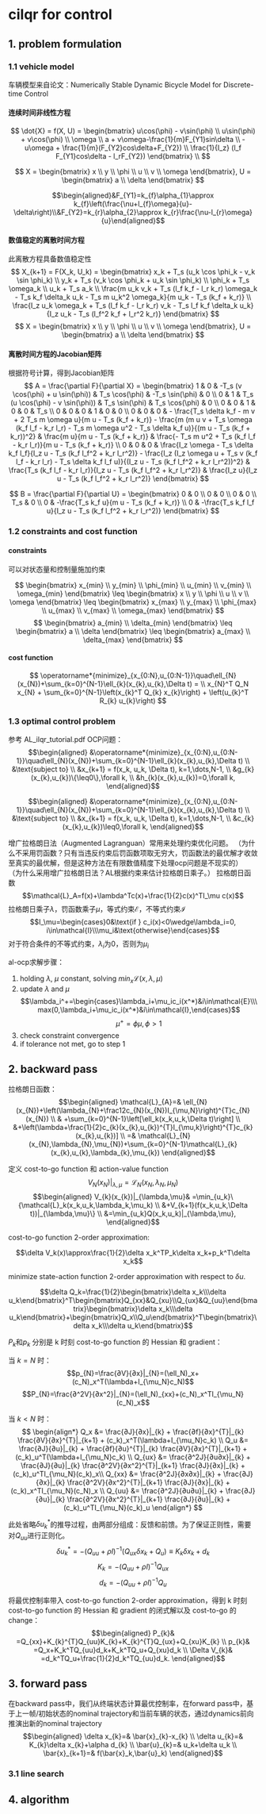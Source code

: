 # cilqr for control
## 1. problem formulation
### 1.1 vehicle model

车辆模型来自论文：Numerically Stable Dynamic Bicycle Model for Discrete-time Control

#### 连续时间非线性方程
$$
\dot{X} = f(X, U) = 
\begin{bmatrix}
    u\cos(\phi) - v\sin(\phi) \\
    u\sin(\phi) + v\cos(\phi) \\
    \omega \\
    a + v\omega-\frac{1}{m}F_{Y1}sin\delta \\
    -u\omega + \frac{1}{m}(F_{Y2}cos\delta+F_{Y2}) \\
    \frac{1}{I_z} (l_f F_{Y1}cos\delta - l_rF_{Y2})
\end{bmatrix}
\\ 
$$

$$
X = 
\begin{bmatrix}
    x \\ y \\ \phi \\ u \\ v \\ \omega
\end{bmatrix},
U = 
\begin{bmatrix}
    a \\ \delta
\end{bmatrix}
$$

$$\begin{aligned}&F_{Y1}=k_{f}\alpha_{1}\approx k_{f}\left(\frac{\nu+l_{f}\omega}{u}-\delta\right)\\&F_{Y2}=k_{r}\alpha_{2}\approx k_{r}\frac{\nu-l_{r}\omega}{u}\end{aligned}$$

#### 数值稳定的离散时间方程
此离散方程具备数值稳定性
$$
X_{k+1} = F(X_k, U_k) =
\begin{bmatrix}
x_k + T_s (u_k \cos \phi_k - v_k \sin \phi_k) \\
y_k + T_s (v_k \cos \phi_k + u_k \sin \phi_k) \\
\phi_k + T_s \omega_k \\
u_k + T_s a_k \\
\frac{m u_k v_k + T_s (l_f k_f - l_r k_r) \omega_k - T_s k_f \delta_k u_k - T_s m u_k^2 \omega_k}{m u_k - T_s (k_f + k_r)} \\
\frac{I_z u_k \omega_k + T_s (l_f k_f - l_r k_r) v_k - T_s l_f k_f \delta_k u_k}{I_z u_k - T_s (l_f^2 k_f + l_r^2 k_r)}
\end{bmatrix}
$$
$$
X = 
\begin{bmatrix}
    x \\ y \\ \phi \\ u \\ v \\ \omega
\end{bmatrix},
U = 
\begin{bmatrix}
    a \\ \delta
\end{bmatrix}
$$
#### 离散时间方程的Jacobian矩阵
根据符号计算，得到Jacobian矩阵
$$
A = \frac{\partial F}{\partial X} = 
\begin{bmatrix}
1 & 0 & -T_s (v \cos(\phi) + u \sin(\phi)) & T_s \cos(\phi) & -T_s \sin(\phi) & 0 \\
0 & 1 & T_s (u \cos(\phi) - v \sin(\phi)) & T_s \sin(\phi) & T_s \cos(\phi) & 0 \\
0 & 0 & 1 & 0 & 0 & T_s \\
0 & 0 & 0 & 1 & 0 & 0 \\
0 & 0 & 0 & - \frac{T_s \delta k_f - m v + 2 T_s m \omega u}{m u - T_s (k_f + k_r)} - \frac{m (m u v + T_s \omega (k_f l_f - k_r l_r) - T_s m \omega u^2 - T_s \delta k_f u)}{(m u - T_s (k_f + k_r))^2} & \frac{m u}{m u - T_s (k_f + k_r)} & \frac{- T_s m u^2 + T_s (k_f l_f - k_r l_r)}{m u - T_s (k_f + k_r)} \\
0 & 0 & 0 & \frac{I_z \omega - T_s \delta k_f l_f}{I_z u - T_s (k_f l_f^2 + k_r l_r^2)} - \frac{I_z (I_z \omega u + T_s v (k_f l_f - k_r l_r) - T_s \delta k_f l_f u)}{(I_z u - T_s (k_f l_f^2 + k_r l_r^2))^2} & \frac{T_s (k_f l_f - k_r l_r)}{I_z u - T_s (k_f l_f^2 + k_r l_r^2)} & \frac{I_z u}{I_z u - T_s (k_f l_f^2 + k_r l_r^2)}
\end{bmatrix}
$$

$$
B = \frac{\partial F}{\partial U} = 
\begin{bmatrix}
0 & 0 \\
0 & 0 \\
0 & 0 \\
T_s & 0 \\
0 & -\frac{T_s k_f u}{m u - T_s (k_f + k_r)} \\
0 & -\frac{T_s k_f l_f u}{I_z u - T_s (k_f l_f^2 + k_r l_r^2)}
\end{bmatrix}
$$
### 1.2 constraints and cost function

#### constraints
可以对状态量和控制量施加约束

$$
\begin{bmatrix}
    x_{min} \\ y_{min} \\ \phi_{min} \\ u_{min} \\ v_{min} \\ \omega_{min}
\end{bmatrix}
\leq
\begin{bmatrix}
    x \\ y \\ \phi \\ u \\ v \\ \omega
\end{bmatrix}
\leq
\begin{bmatrix}
    x_{max} \\ y_{max} \\ \phi_{max} \\ u_{max} \\ v_{max} \\ \omega_{max}
\end{bmatrix}
$$
$$
\begin{bmatrix}
    a_{min} \\ \delta_{min}
\end{bmatrix}
\leq 
\begin{bmatrix}
    a \\ \delta
\end{bmatrix}
\leq
\begin{bmatrix}
    a_{max} \\ \delta_{max}
\end{bmatrix}
$$

#### cost function
$$
\operatorname*{minimize}_{x_{0:N},u_{0:N-1}}\quad\ell_{N}(x_{N})+\sum_{k=0}^{N-1}\ell_{k}(x_{k},u_{k},\Delta t) = \\
x_{N}^T Q_N x_{N} + \sum_{k=0}^{N-1}\left(x_{k}^T Q_{k} x_{k}\right) + \left(u_{k}^T R_{k} u_{k}\right)
$$

### 1.3 optimal control problem
参考 AL_ilqr_tutorial.pdf OCP问题：
$$\begin{aligned}
&\operatorname*{minimize}_{x_{0:N},u_{0:N-1}}\quad\ell_{N}(x_{N})+\sum_{k=0}^{N-1}\ell_{k}(x_{k},u_{k},\Delta t) \\
&\text{subject to} \\
&x_{k+1} = f(x_k, u_k, \Delta t), k=1,\dots,N-1, \\
&g_{k}(x_{k},u_{k})\{\leq0\},\forall k, \\
&h_{k}(x_{k},u_{k})=0,\forall k,
\end{aligned}$$

$$\begin{aligned}
&\operatorname*{minimize}_{x_{0:N},u_{0:N-1}}\quad\ell_{N}(x_{N})+\sum_{k=0}^{N-1}\ell_{k}(x_{k},u_{k},\Delta t) \\
&\text{subject to} \\
&x_{k+1} = f(x_k, u_k, \Delta t), k=1,\dots,N-1, \\
&c_{k}(x_{k},u_{k})\leq0,\forall k,
\end{aligned}$$

增广拉格朗日法（Augmented Lagranguan）常用来处理约束优化问题。
（为什么不采用罚函数？只有当违反约束后罚函数项取无穷大，罚函数法的最优解才收敛至真实的最优解，但是这种方法在有限数值精度下处理ocp问题是不现实的）
（为什么采用增广拉格朗日法？AL根据约束来估计拉格朗日乘子。）
拉格朗日函数
$$\mathcal{L}_A=f(x)+\lambda^Tc(x)+\frac{1}{2}c(x)^TI_\mu c(x)$$
拉格朗日乘子$\lambda$，罚函数乘子$\mu$，等式约束$\mathcal{E}$，不等式约束$\mathcal{I}$
$$I_\mu=\begin{cases}0&\text{if } c_i(x)<0\wedge\lambda_i=0, i\in\mathcal{I}\\\mu_i&\text{otherwise}\end{cases}$$
对于符合条件的不等式约束，$\lambda_i$为0，否则为$\mu_i$

al-ocp求解步骤：
1. holding $\lambda$, $\mu$ constant, solving $min_x\mathcal{L}(x,\lambda,\mu)$
2. update $\lambda$ and $\mu$
$$\lambda_i^+=\begin{cases}\lambda_i+\mu_ic_i(x^*)&i\in\mathcal{E}\\\max(0,\lambda_i+\mu_ic_i(x^*)&i\in\mathcal{I},\end{cases}$$
$$\mu^+=\phi\mu, \phi > 1$$
3. check constraint convergence
4. if tolerance not met, go to step 1

## 2. backward pass

拉格朗日函数：
$$\begin{aligned}
\mathcal{L}_{A}=& \ell_{N}(x_{N})+\left(\lambda_{N}+\frac12c_{N}(x_{N})I_{\mu,N}\right)^{T}c_{N}(x_{N}) \\
& +\sum_{k=0}^{N-1}\left[\ell_k(x_k,u_k,\Delta t)\right] \\
&+\left(\lambda+\frac{1}{2}c_{k}(x_{k},u_{k})^{T}I_{\mu,k}\right)^{T}c_{k}(x_{k},u_{k})] \\
=& \mathcal{L}_{N}(x_{N},\lambda_{N},\mu_{N})+\sum_{k=0}^{N-1}\mathcal{L}_{k}(x_{k},u_{k},\lambda_{k},\mu_{k}) 
\end{aligned}$$

定义 cost-to-go function 和 action-value function
$$V_N(x_N)|_{\lambda,\mu}=\mathcal{L}_N(x_N,\lambda_N,\mu_N)$$
$$\begin{aligned}
V_{k}(x_{k})|_{\lambda,\mu}& =\min_{u_k}\{\mathcal{L}_k(x_k,u_k,\lambda_k,\mu_k) \\
&+V_{k+1}(f(x_k,u_k,\Delta t))|_{\lambda,\mu}\} \\
&=\min_{u_k}Q(x_k,u_k)|_{\lambda,\mu},
\end{aligned}$$

cost-to-go function 2-order approximation:

$$\delta V_k(x)\approx\frac{1}{2}\delta x_k^TP_k\delta x_k+p_k^T\delta x_k$$

minimize state-action function 2-order approximation with respect to $\delta u$.

$$\delta Q_k=\frac{1}{2}\begin{bmatrix}\delta x_k\\\delta u_k\end{bmatrix}^T\begin{bmatrix}Q_{xx}&Q_{xu}\\Q_{ux}&Q_{uu}\end{bmatrix}\begin{bmatrix}\delta x_k\\\delta u_k\end{bmatrix}+\begin{bmatrix}Q_x\\Q_u\end{bmatrix}^T\begin{bmatrix}\delta x_k\\\delta u_k\end{bmatrix}$$

$P_k$和$p_k$ 分别是 k 时刻 cost-to-go function 的 Hessian 和 gradient：

当 $k=N$ 时：
$$p_{N}=\frac{∂V}{∂x}|_{N}=(\ell_N)_x+(c_N)_x^T(\lambda+I_{\mu_N}c_N)$$
$$P_{N}=\frac{∂^2V}{∂x^2}|_{N}=(\ell_N)_{xx}+(c_N)_x^TI_{\mu_N}(c_N)_x$$

当 $k<N$ 时：
$$
\begin{align*}
    Q_x &= \frac{∂J}{∂x}|_{k} + \frac{∂f}{∂x}^{T}|_{k} \frac{∂V}{∂x}^{T}|_{k+1} + (c_k)_x^T(\lambda+I_{\mu_N}c_k) \\
    Q_u &= \frac{∂J}{∂u}|_{k} + \frac{∂f}{∂u}^{T}|_{k} \frac{∂V}{∂x}^{T}|_{k+1} + (c_k)_u^T(\lambda+I_{\mu_N}c_k) \\
    Q_{ux} &= \frac{∂^2J}{∂u∂x}|_{k} +   \frac{∂J}{∂u}|_{k} \frac{∂^2V}{∂x^2}^{T}|_{k+1} \frac{∂J}{∂x}|_{k} + (c_k)_u^TI_{\mu_N}(c_k)_x\\
    Q_{xx} &= \frac{∂^2J}{∂x∂x}|_{k} +   \frac{∂J}{∂x}|_{k} \frac{∂^2V}{∂x^2}^{T}|_{k+1} \frac{∂J}{∂x}|_{k} + (c_k)_x^TI_{\mu_N}(c_N)_x \\
    Q_{uu} &= \frac{∂^2J}{∂u∂u}|_{k} +   \frac{∂J}{∂u}|_{k} \frac{∂^2V}{∂x^2}^{T}|_{k+1} \frac{∂J}{∂u}|_{k} + (c_k)_u^TI_{\mu_N}(c_k)_u
\end{align*}
$$

此处省略$\delta u^*_k$的推导过程，由两部分组成：反馈和前馈。为了保证正则性，需要对$Q_{uu}$进行正则化。
$$\delta u_{k}^{*}=-(Q_{uu}+\rho I)^{-1}(Q_{ux}\delta x_{k}+Q_{u})\equiv K_{k}\delta x_{k}+d_{k}$$
$$K_{k} = -(Q_{uu}+\rho I)^{-1}Q_{ux}$$
$$d_{k} = -(Q_{uu}+\rho I)^{-1}Q_{u}$$

将最优控制率带入 cost-to-go function 2-order approximation，得到 k 时刻 cost-to-go function 的 Hessian 和 gradient 的闭式解以及 cost-to-go 的change：
$$\begin{aligned}
P_{k}& =Q_{xx}+K_{k}^{T}Q_{uu}K_{k}+K_{k}^{T}Q_{ux}+Q_{xu}K_{k} \\
p_{k}& =Q_x+K_k^TQ_{uu}d_k+K_k^TQ_u+Q_{xu}d_k \\
\Delta V_{k}& =d_k^TQ_u+\frac{1}{2}d_k^TQ_{uu}d_k. 
\end{aligned}$$
## 3. forward pass
在backward pass中，我们从终端状态计算最优控制率，在forward pass中，基于上一帧/初始状态的nominal trajectory和当前车辆的状态，通过dynamics前向推演出新的nominal trajectory
$$\begin{aligned}
\delta x_{k}=& \bar{x}_{k}-x_{k} \\
\delta u_{k}=& K_{k}\delta x_{k}+\alpha d_{k} \\
\bar{u}_{k}=& u_k+\delta u_k \\
\bar{x}_{k+1}=& f(\bar{x}_k,\bar{u}_k) 
\end{aligned}$$
### 3.1 line search
## 4. algorithm

